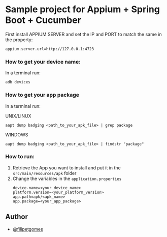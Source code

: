 # Sample project for Appium + Spring Boot + Cucumber

First install APPIUM SERVER and set the IP and PORT to match the same in the property:
 ```
appium.server.url=http://127.0.0.1:4723 
```

### How to get your device name:

 In a terminal run:
 ```
 adb devices
 ```

### How to get your app package
 In a terminal run:

UNIX/LINUX
 ```
 aapt dump badging <path_to_your_apk_file> | grep package
 ```
WINDOWS
 ```
 aapt dump badging <path_to_your_apk_file> | findstr "package"
 ```

### How to run:
 1. Retrieve the App you want to install and put it in the ```src/main/resources/apk``` folder
 2. Change the variables in the ```application.properties``` 
    ```
    device.name=<your_device_name>
    platform.version=<your_platform_version>
    app.path=apk/<apk_name>
    app.package=<your_app_package>
    ```

## Author
- [@filipetgomes](https://github.com/filipetgomes)
